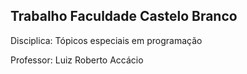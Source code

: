 ## Trabalho Faculdade Castelo Branco

Disciplica: Tópicos especiais em programação

Professor: Luiz Roberto Accácio